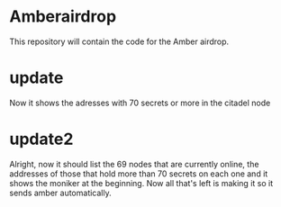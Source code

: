 # Amberairdrop

This repository will contain the code for the Amber airdrop.

# update
Now it shows the adresses with 70 secrets or more in the citadel node

# update2
Alright, now it should list the 69 nodes that are currently online, the addresses of those that hold more than 70 secrets on each one and it shows the moniker at the beginning.
Now all that's left is making it so it sends amber automatically.
